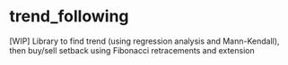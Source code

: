 # trend_following

[WIP] Library to find trend (using regression analysis and Mann-Kendall), then buy/sell setback using Fibonacci retracements and extension

